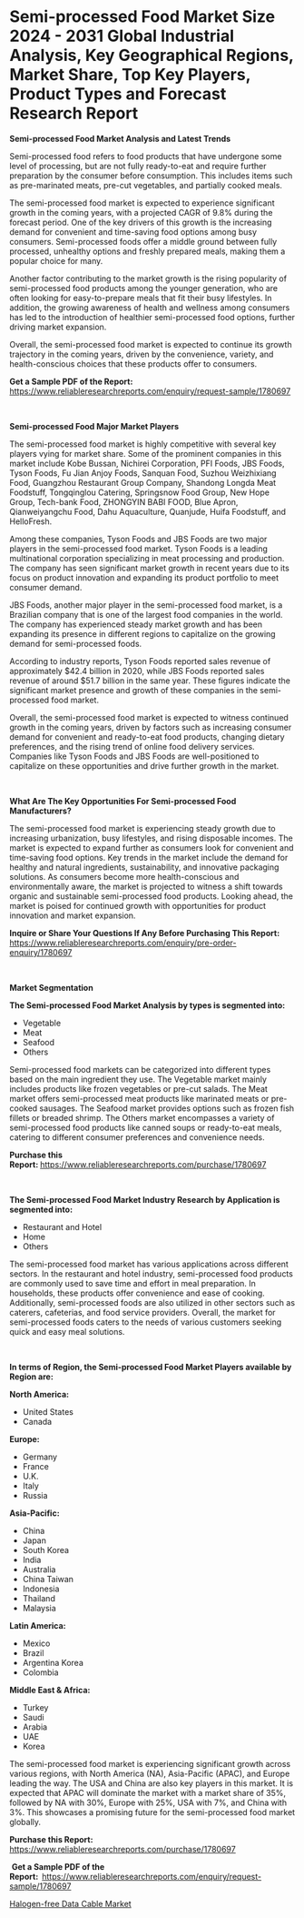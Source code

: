 <p><h1>Semi-processed Food Market Size 2024 - 2031 Global Industrial Analysis, Key Geographical Regions, Market Share, Top Key Players, Product Types and Forecast Research Report</h1></p><p><strong>Semi-processed Food Market Analysis and Latest Trends</strong></p>
<p><p>Semi-processed food refers to food products that have undergone some level of processing, but are not fully ready-to-eat and require further preparation by the consumer before consumption. This includes items such as pre-marinated meats, pre-cut vegetables, and partially cooked meals.</p><p>The semi-processed food market is expected to experience significant growth in the coming years, with a projected CAGR of 9.8% during the forecast period. One of the key drivers of this growth is the increasing demand for convenient and time-saving food options among busy consumers. Semi-processed foods offer a middle ground between fully processed, unhealthy options and freshly prepared meals, making them a popular choice for many.</p><p>Another factor contributing to the market growth is the rising popularity of semi-processed food products among the younger generation, who are often looking for easy-to-prepare meals that fit their busy lifestyles. In addition, the growing awareness of health and wellness among consumers has led to the introduction of healthier semi-processed food options, further driving market expansion.</p><p>Overall, the semi-processed food market is expected to continue its growth trajectory in the coming years, driven by the convenience, variety, and health-conscious choices that these products offer to consumers.</p></p>
<p><strong>Get a Sample PDF of the Report:&nbsp;</strong> <a href="https://www.reliableresearchreports.com/enquiry/request-sample/1780697">https://www.reliableresearchreports.com/enquiry/request-sample/1780697</a></p>
<p>&nbsp;</p>
<p><strong>Semi-processed Food Major Market Players</strong></p>
<p><p>The semi-processed food market is highly competitive with several key players vying for market share. Some of the prominent companies in this market include Kobe Bussan, Nichirei Corporation, PFI Foods, JBS Foods, Tyson Foods, Fu Jian Anjoy Foods, Sanquan Food, Suzhou Weizhixiang Food, Guangzhou Restaurant Group Company, Shandong Longda Meat Foodstuff, Tongqinglou Catering, Springsnow Food Group, New Hope Group, Tech-bank Food, ZHONGYIN BABI FOOD, Blue Apron, Qianweiyangchu Food, Dahu Aquaculture, Quanjude, Huifa Foodstuff, and HelloFresh.</p><p>Among these companies, Tyson Foods and JBS Foods are two major players in the semi-processed food market. Tyson Foods is a leading multinational corporation specializing in meat processing and production. The company has seen significant market growth in recent years due to its focus on product innovation and expanding its product portfolio to meet consumer demand. </p><p>JBS Foods, another major player in the semi-processed food market, is a Brazilian company that is one of the largest food companies in the world. The company has experienced steady market growth and has been expanding its presence in different regions to capitalize on the growing demand for semi-processed foods. </p><p>According to industry reports, Tyson Foods reported sales revenue of approximately $42.4 billion in 2020, while JBS Foods reported sales revenue of around $51.7 billion in the same year. These figures indicate the significant market presence and growth of these companies in the semi-processed food market.</p><p>Overall, the semi-processed food market is expected to witness continued growth in the coming years, driven by factors such as increasing consumer demand for convenient and ready-to-eat food products, changing dietary preferences, and the rising trend of online food delivery services. Companies like Tyson Foods and JBS Foods are well-positioned to capitalize on these opportunities and drive further growth in the market.</p></p>
<p>&nbsp;</p>
<p><strong>What Are The Key Opportunities For Semi-processed Food Manufacturers?</strong></p>
<p><p>The semi-processed food market is experiencing steady growth due to increasing urbanization, busy lifestyles, and rising disposable incomes. The market is expected to expand further as consumers look for convenient and time-saving food options. Key trends in the market include the demand for healthy and natural ingredients, sustainability, and innovative packaging solutions. As consumers become more health-conscious and environmentally aware, the market is projected to witness a shift towards organic and sustainable semi-processed food products. Looking ahead, the market is poised for continued growth with opportunities for product innovation and market expansion.</p></p>
<p><strong>Inquire or Share Your Questions If Any Before Purchasing This Report:</strong> <a href="https://www.reliableresearchreports.com/enquiry/pre-order-enquiry/1780697">https://www.reliableresearchreports.com/enquiry/pre-order-enquiry/1780697</a></p>
<p>&nbsp;</p>
<p><strong>Market Segmentation</strong></p>
<p><strong>The Semi-processed Food Market Analysis by types is segmented into:</strong></p>
<p><ul><li>Vegetable</li><li>Meat</li><li>Seafood</li><li>Others</li></ul></p>
<p><p>Semi-processed food markets can be categorized into different types based on the main ingredient they use. The Vegetable market mainly includes products like frozen vegetables or pre-cut salads. The Meat market offers semi-processed meat products like marinated meats or pre-cooked sausages. The Seafood market provides options such as frozen fish fillets or breaded shrimp. The Others market encompasses a variety of semi-processed food products like canned soups or ready-to-eat meals, catering to different consumer preferences and convenience needs.</p></p>
<p><strong>Purchase this Report:&nbsp;</strong><a href="https://www.reliableresearchreports.com/purchase/1780697">https://www.reliableresearchreports.com/purchase/1780697</a></p>
<p>&nbsp;</p>
<p><strong>The Semi-processed Food Market Industry Research by Application is segmented into:</strong></p>
<p><ul><li>Restaurant and Hotel</li><li>Home</li><li>Others</li></ul></p>
<p><p>The semi-processed food market has various applications across different sectors. In the restaurant and hotel industry, semi-processed food products are commonly used to save time and effort in meal preparation. In households, these products offer convenience and ease of cooking. Additionally, semi-processed foods are also utilized in other sectors such as caterers, cafeterias, and food service providers. Overall, the market for semi-processed foods caters to the needs of various customers seeking quick and easy meal solutions.</p></p>
<p>&nbsp;</p>
<p><strong>In terms of Region, the Semi-processed Food Market Players available by Region are:</strong></p>
<p>
    <p> <strong> North America: </strong>
        <ul>
            <li>United States</li>
            <li>Canada</li>
        </ul>
        </p> 
    <p> <strong> Europe: </strong>
        <ul>
            <li>Germany</li>
            <li>France</li>
            <li>U.K.</li>
            <li>Italy</li>
            <li>Russia</li>
        </ul>
        </p> 
    <p> <strong> Asia-Pacific: </strong>
        <ul>
            <li>China</li>
            <li>Japan</li>
            <li>South Korea</li>
            <li>India</li>
            <li>Australia</li>
            <li>China Taiwan</li>
            <li>Indonesia</li>
            <li>Thailand</li>
            <li>Malaysia</li>
        </ul>
        </p> 
    <p> <strong> Latin America: </strong>
        <ul>
            <li>Mexico</li>
            <li>Brazil</li>
            <li>Argentina Korea</li>
            <li>Colombia</li>
        </ul>
        </p> 
    <p> <strong> Middle East & Africa: </strong>
        <ul>
            <li>Turkey</li>
            <li>Saudi</li>
            <li>Arabia</li>
            <li>UAE</li>
            <li>Korea</li>
        </ul>
    </p>
    </p>
<p><p>The semi-processed food market is experiencing significant growth across various regions, with North America (NA), Asia-Pacific (APAC), and Europe leading the way. The USA and China are also key players in this market. It is expected that APAC will dominate the market with a market share of 35%, followed by NA with 30%, Europe with 25%, USA with 7%, and China with 3%. This showcases a promising future for the semi-processed food market globally.</p></p>
<p><strong>Purchase this Report: </strong><a href="https://www.reliableresearchreports.com/purchase/1780697">https://www.reliableresearchreports.com/purchase/1780697</a></p>
<p>&nbsp;<strong>Get a Sample PDF of the Report:&nbsp;&nbsp;</strong><a href="https://www.reliableresearchreports.com/enquiry/request-sample/1780697">https://www.reliableresearchreports.com/enquiry/request-sample/1780697</a></p>
<p><strong></strong></p>
<p><p><a href="https://github.com/nicholepatriciadoylenwnrjr0/Market-Research-Report-List-1/blob/main/halogen-free-data-cable-market.md">Halogen-free Data Cable Market</a></p></p>